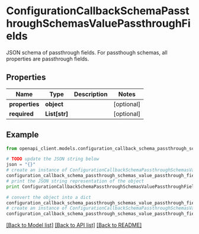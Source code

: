 # ConfigurationCallbackSchemaPassthroughSchemasValuePassthroughFields

JSON schema of passthrough fields. For passthough schemas, all properties are passthrough fields.

## Properties

Name | Type | Description | Notes
------------ | ------------- | ------------- | -------------
**properties** | **object** |  | [optional] 
**required** | **List[str]** |  | [optional] 

## Example

```python
from openapi_client.models.configuration_callback_schema_passthrough_schemas_value_passthrough_fields import ConfigurationCallbackSchemaPassthroughSchemasValuePassthroughFields

# TODO update the JSON string below
json = "{}"
# create an instance of ConfigurationCallbackSchemaPassthroughSchemasValuePassthroughFields from a JSON string
configuration_callback_schema_passthrough_schemas_value_passthrough_fields_instance = ConfigurationCallbackSchemaPassthroughSchemasValuePassthroughFields.from_json(json)
# print the JSON string representation of the object
print ConfigurationCallbackSchemaPassthroughSchemasValuePassthroughFields.to_json()

# convert the object into a dict
configuration_callback_schema_passthrough_schemas_value_passthrough_fields_dict = configuration_callback_schema_passthrough_schemas_value_passthrough_fields_instance.to_dict()
# create an instance of ConfigurationCallbackSchemaPassthroughSchemasValuePassthroughFields from a dict
configuration_callback_schema_passthrough_schemas_value_passthrough_fields_form_dict = configuration_callback_schema_passthrough_schemas_value_passthrough_fields.from_dict(configuration_callback_schema_passthrough_schemas_value_passthrough_fields_dict)
```
[[Back to Model list]](../README.md#documentation-for-models) [[Back to API list]](../README.md#documentation-for-api-endpoints) [[Back to README]](../README.md)


